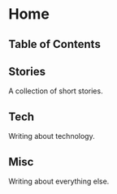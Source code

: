 # Home

## Table of Contents

## Stories

A collection of short stories.

## Tech

Writing about technology.

## Misc

Writing about everything else.